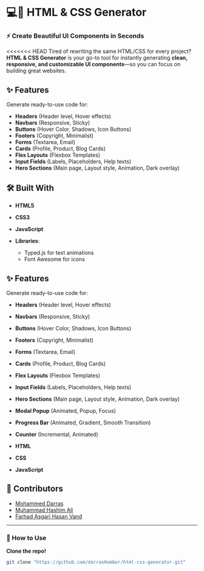 # 💻🎨 HTML & CSS Generator

### ⚡ Create Beautiful UI Components in Seconds

<<<<<<< HEAD
Tired of rewriting the same HTML/CSS for every project? **HTML & CSS Generator** is your go-to tool for instantly generating **clean, responsive, and customizable UI components**—so you can focus on building great websites.

## ✨ Features

Generate ready-to-use code for:

- **Headers** (Header level, Hover effects)
- **Navbars** (Responsive, Sticky)
- **Buttons** (Hover Color, Shadows, Icon Buttons)
- **Footers** (Copyright, Minimalist)
- **Forms** (Textarea, Email)
- **Cards** (Profile, Product, Blog Cards)
- **Flex Layouts** (Flexbox Templates)
- **Input Fields** (Labels, Placeholders, Help texts)
- **Hero Sections** (Main page, Layout style, Animation, Dark overlay)

## 🛠️ Built With

- **HTML5**
- **CSS3**
- **JavaScript**
- **Libraries**:

  - Typed.js for text animations
  - Font Awesome for icons

## ✨ Features

Generate ready-to-use code for:

- **Headers** (Header level, Hover effects)
- **Navbars** (Responsive, Sticky)
- **Buttons** (Hover Color, Shadows, Icon Buttons)
- **Footers** (Copyright, Minimalist)
- **Forms** (Textarea, Email)
- **Cards** (Profile, Product, Blog Cards)
- **Flex Layouts** (Flexbox Templates)
- **Input Fields** (Labels, Placeholders, Help texts)
- **Hero Sections** (Main page, Layout style, Animation, Dark overlay)
- **Modal Popup** (Animated, Popup, Focus)
- **Progress Bar** (Animated, Gradient, Smooth Transition)
- **Counter** (Incremental, Animated)

- **HTML**
- **CSS**
- **JavaScript**

## 👥 Contributors

- [Mohammed Darras](https://github.com/darrasHumber)
- [Muhammad Hashim Ali](https://github.com/Hashim271)
- [Farhad Asgari Hasan Vand](https://github.com/f-vand)

---

### 🚀 How to Use

**Clone the repo!**

```bash
git clone "https://github.com/darrasHumber/html-css-generator.git"

```
